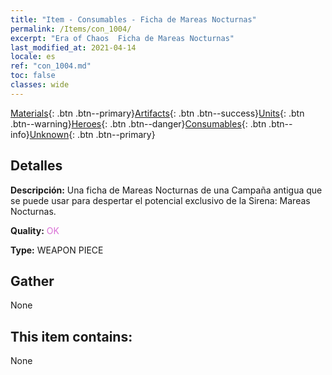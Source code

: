 ```yaml
---
title: "Item - Consumables - Ficha de Mareas Nocturnas"
permalink: /Items/con_1004/
excerpt: "Era of Chaos  Ficha de Mareas Nocturnas"
last_modified_at: 2021-04-14
locale: es
ref: "con_1004.md"
toc: false
classes: wide
---
```

 [Materials](/es/Items/){: .btn .btn--primary}[Artifacts](/es/Items/Artifacts/){: .btn .btn--success}[Units](/es/Items/Units/){: .btn .btn--warning}[Heroes](/es/Items/Heroes/){: .btn .btn--danger}[Consumables](/es/Items/Consumables/){: .btn .btn--info}[Unknown](/es/Items/Unknown/){: .btn .btn--primary}

## Detalles
 **Descripción:** Una ficha de Mareas Nocturnas de una Campaña antigua que se puede usar para despertar el potencial exclusivo de la Sirena: Mareas Nocturnas.

 **Quality:** <span style="color: #DA70D6">OK</span>

 **Type:** WEAPON PIECE

## Gather

  None

## This item contains:

  None

